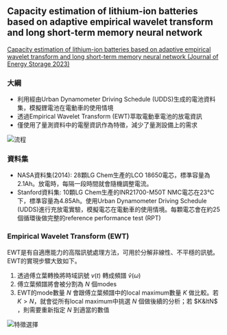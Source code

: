 ## Capacity estimation of lithium-ion batteries based on adaptive empirical wavelet transform and long short-term memory neural network  

[Capacity estimation of lithium-ion batteries based on adaptive empirical wavelet transform and long short-term memory neural network (Journal of Energy Storage 2023)](https://www.sciencedirect.com/science/article/pii/S2352152X23014433#t0020)

### 大綱  
* 利用經由Urban Dynamometer Driving Schedule (UDDS)生成的電池資料集，模擬鋰電池在電動車的使用情境  
* 透過Empirical Wavelet Transform (EWT)萃取電動車電池的放電資訊  
* 僅使用了量測資料中的電壓資訊作為特徵，減少了量測設備上的需求  

![流程](https://ars.els-cdn.com/content/image/1-s2.0-S2352152X23014433-ga1_lrg.jpg)  

### 資料集  

* NASA資料集(2014): 28顆LG Chem生產的LCO 18650電芯，標準容量為2.1Ah。放電時，每隔一段時間就會隨機調整電流。
* Stanford資料集: 10顆LG Chem生產的INR21700-M50T NMC電芯在23℃下，標準容量為4.85Ah。使用Urban Dynamometer Driving Schedule (UDDS)進行充放電實驗，模擬電芯在電動車的使用情境。每顆電芯會在約25個循環後做完整的reference performance test (RPT)

### Empirical Wavelet Transform (EWT)  

EWT是有自適應能力的高階訊號處理方法，可用於分解非線性、不平穩的訊號。EWT的實現步驟大致如下。

1. 透過傅立葉轉換將時域訊號 $v(t)$ 轉成頻譜 $\hat{v}(\omega)$
2. 傅立葉頻譜將會被分割為 $N$ 個modes
3. EWT的mode數量 $N$ 會跟傅立葉頻譜中的local maximum數量 $K$ 做比較。若 $K>N$，就會從所有local maximum中挑選 $N$ 個做後續的分析；若 $K&ltN$ ，則需要重新指定 $N$ 到適當的數值

![特徵選擇](https://hackmd.io/_uploads/ByR7Cil6h.png)

